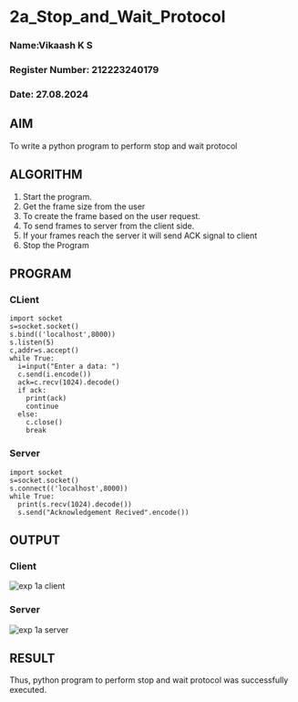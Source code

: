 # 2a_Stop_and_Wait_Protocol
### Name:Vikaash K S
### Register Number: 212223240179
### Date: 27.08.2024

## AIM 
To write a python program to perform stop and wait protocol
## ALGORITHM
1. Start the program.
2. Get the frame size from the user
3. To create the frame based on the user request.
4. To send frames to server from the client side.
5. If your frames reach the server it will send ACK signal to client
6. Stop the Program
## PROGRAM
### CLient
```
import socket
s=socket.socket()
s.bind(('localhost',8000))
s.listen(5)
c,addr=s.accept()
while True:
  i=input("Enter a data: ")
  c.send(i.encode())
  ack=c.recv(1024).decode()
  if ack:
    print(ack)
    continue
  else:
    c.close()
    break
```
### Server
```
import socket
s=socket.socket()
s.connect(('localhost',8000))
while True:
  print(s.recv(1024).decode())
  s.send("Acknowledgement Recived".encode())
```
## OUTPUT
### Client
![exp 1a client](https://github.com/user-attachments/assets/5ecdf4fa-589d-4555-8963-b5ac4c713558)

### Server
![exp 1a server](https://github.com/user-attachments/assets/696cc172-6258-412c-92e2-d566a80d4073)

## RESULT
Thus, python program to perform stop and wait protocol was successfully executed.
